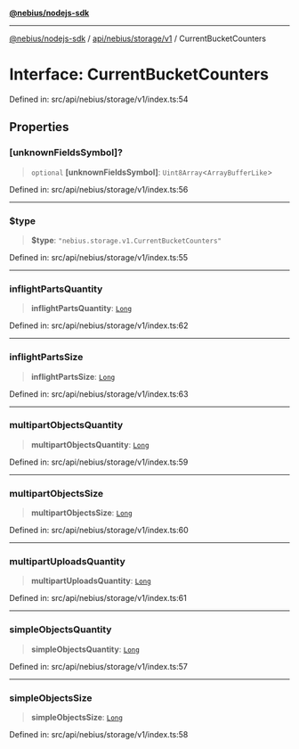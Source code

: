 [**@nebius/nodejs-sdk**](../../../../../README.md)

***

[@nebius/nodejs-sdk](../../../../../README.md) / [api/nebius/storage/v1](../README.md) / CurrentBucketCounters

# Interface: CurrentBucketCounters

Defined in: src/api/nebius/storage/v1/index.ts:54

## Properties

### \[unknownFieldsSymbol\]?

> `optional` **\[unknownFieldsSymbol\]**: `Uint8Array`\<`ArrayBufferLike`\>

Defined in: src/api/nebius/storage/v1/index.ts:56

***

### $type

> **$type**: `"nebius.storage.v1.CurrentBucketCounters"`

Defined in: src/api/nebius/storage/v1/index.ts:55

***

### inflightPartsQuantity

> **inflightPartsQuantity**: [`Long`](../../../../../runtime/protos/core/classes/Long.md)

Defined in: src/api/nebius/storage/v1/index.ts:62

***

### inflightPartsSize

> **inflightPartsSize**: [`Long`](../../../../../runtime/protos/core/classes/Long.md)

Defined in: src/api/nebius/storage/v1/index.ts:63

***

### multipartObjectsQuantity

> **multipartObjectsQuantity**: [`Long`](../../../../../runtime/protos/core/classes/Long.md)

Defined in: src/api/nebius/storage/v1/index.ts:59

***

### multipartObjectsSize

> **multipartObjectsSize**: [`Long`](../../../../../runtime/protos/core/classes/Long.md)

Defined in: src/api/nebius/storage/v1/index.ts:60

***

### multipartUploadsQuantity

> **multipartUploadsQuantity**: [`Long`](../../../../../runtime/protos/core/classes/Long.md)

Defined in: src/api/nebius/storage/v1/index.ts:61

***

### simpleObjectsQuantity

> **simpleObjectsQuantity**: [`Long`](../../../../../runtime/protos/core/classes/Long.md)

Defined in: src/api/nebius/storage/v1/index.ts:57

***

### simpleObjectsSize

> **simpleObjectsSize**: [`Long`](../../../../../runtime/protos/core/classes/Long.md)

Defined in: src/api/nebius/storage/v1/index.ts:58
